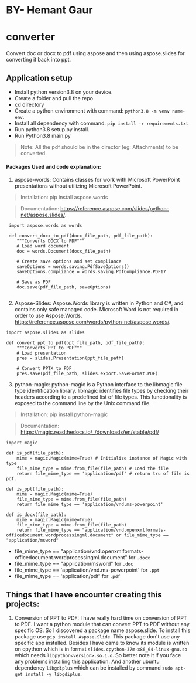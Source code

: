 # BY- Hemant Gaur
# converter
Convert doc or docx to pdf using aspose and then using aspose.slides for converting it back into ppt. 

## Application setup

- Install python version3.8 on your device.
- Create a folder and pull the repo 
- cd directory
- Create a python environment with command: `python3.8 -m venv name-env`.
- Install all dependency with command: `pip install -r requirements.txt`
- Run python3.8 setup.py install.
- Run Python3.8 main.py

> Note: All the pdf should be in the director (eg: Attachments) to be converted.

#### Packages Used and code explanation: 
1. aspose-words: Contains classes for work with Microsoft PowerPoint presentations without utilizing Microsoft PowerPoint.
> Installation: pip install aspose.words

> Documentation: https://reference.aspose.com/slides/python-net/aspose.slides/. 
```
 import aspose.words as words
 
 def convert_docx_to_pdf(docx_file_path, pdf_file_path):
    """Converts DOCX to PDF"""
    # Load word document
    doc = words.Document(docx_file_path)

    # Create save options and set compliance
    saveOptions = words.saving.PdfSaveOptions()
    saveOptions.compliance = words.saving.PdfCompliance.PDF17 

    # Save as PDF
    doc.save(pdf_file_path, saveOptions)
 
```
2. Aspose-Slides: Aspose.Words library is written in Python and C#, and contains only safe managed code. Microsoft Word is not required in order to use Aspose.Words. https://reference.aspose.com/words/python-net/aspose.words/.
```
import aspose.slides as slides

def convert_ppt_to_pdf(ppt_file_path, pdf_file_path):
    """Converts PPT to PDF"""
    # Load presentation
    pres = slides.Presentation(ppt_file_path)

    # Convert PPTX to PDF
    pres.save(pdf_file_path, slides.export.SaveFormat.PDF)

```
3. python-magic: python-magic is a Python interface to the libmagic file type identification library. libmagic identifies file types by checking their headers according to a predefined list of file types. This functionality is exposed to the command line by the Unix command file. 
> Installation: pip install python-magic

> Documentation: https://magic.readthedocs.io/_/downloads/en/stable/pdf/
```
import magic

def is_pdf(file_path):
    mime = magic.Magic(mime=True) # Initialize instance of Magic with type
    file_mime_type = mime.from_file(file_path) # Load the file 
    return file_mime_type == 'application/pdf' # return tru of file is pdf.

def is_ppt(file_path):
    mime = magic.Magic(mime=True)
    file_mime_type = mime.from_file(file_path)
    return file_mime_type == 'application/vnd.ms-powerpoint'

def is_docx(file_path):
    mime = magic.Magic(mime=True)
    file_mime_type = mime.from_file(file_path)
    return file_mime_type == "application/vnd.openxmlformats-officedocument.wordprocessingml.document" or file_mime_type == "application/msword"
```
- file_mime_type == "application/vnd.openxmlformats-officedocument.wordprocessingml.document" for `.docx`
- file_mime_type == "application/msword" for `.doc`
- file_mime_type == 'application/vnd.ms-powerpoint' for `.ppt`
- file_mime_type == 'application/pdf' for `.pdf`


## Things that I have encounter creating this projects:

1. Conversion of PPT to PDF: I have really hard time on conversion of PPT to PDF. I want a python module that can convert PPT to PDF without any specific OS. So I discovered a package name aspose.slide. To install this package use  `pip install Aspose.Slide`. This package don't use any specific app installed. Besides I have came to know its module is written on cpython which is in format `slides.cpython-37m-x86_64-linux-gnu.so` which needs `libpython<version>.so.1.o`. So better note it if you face any problems installing this application. And another ubuntu dependency `libgdiplus` which can be installed by command `sudo apt-get install -y libgdiplus`.
